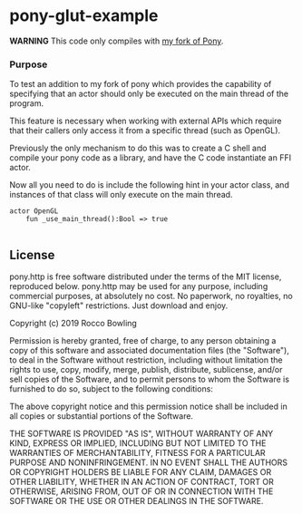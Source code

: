 # pony-glut-example

**WARNING** This code only compiles with [my fork of Pony](https://github.com/KittyMac/ponyc/tree/roc_master).

### Purpose

To test an addition to my fork of pony which provides the capability of specifying that an actor should only be executed on the main thread of the program.

This feature is necessary when working with external APIs which require that their callers only access it from a specific thread (such as OpenGL).

Previously the only mechanism to do this was to create a C shell and compile your pony code as a library, and have the C code instantiate an FFI actor.

Now all you need to do is include the following hint in your actor class, and instances of that class will only execute on the main thread.

``` 
actor OpenGL
	fun _use_main_thread():Bool => true
	
```



## License

pony.http is free software distributed under the terms of the MIT license, reproduced below. pony.http may be used for any purpose, including commercial purposes, at absolutely no cost. No paperwork, no royalties, no GNU-like "copyleft" restrictions. Just download and enjoy.

Copyright (c) 2019 Rocco Bowling

Permission is hereby granted, free of charge, to any person obtaining a copy of this software and associated documentation files (the "Software"), to deal in the Software without restriction, including without limitation the rights to use, copy, modify, merge, publish, distribute, sublicense, and/or sell copies of the Software, and to permit persons to whom the Software is furnished to do so, subject to the following conditions:

The above copyright notice and this permission notice shall be included in all copies or substantial portions of the Software.

THE SOFTWARE IS PROVIDED "AS IS", WITHOUT WARRANTY OF ANY KIND, EXPRESS OR IMPLIED, INCLUDING BUT NOT LIMITED TO THE WARRANTIES OF MERCHANTABILITY, FITNESS FOR A PARTICULAR PURPOSE AND NONINFRINGEMENT. IN NO EVENT SHALL THE AUTHORS OR COPYRIGHT HOLDERS BE LIABLE FOR ANY CLAIM, DAMAGES OR OTHER LIABILITY, WHETHER IN AN ACTION OF CONTRACT, TORT OR OTHERWISE, ARISING FROM, OUT OF OR IN CONNECTION WITH THE SOFTWARE OR THE USE OR OTHER DEALINGS IN THE SOFTWARE.